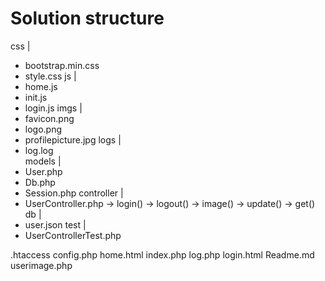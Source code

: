 # Solution structure

css
 |
 - bootstrap.min.css
 - style.css
js
 |
 - home.js
 - init.js
 - login.js
imgs
 |
 - favicon.png
 - logo.png
 - profilepicture.jpg
logs
 |
 - log.log	 
models
 |
 - User.php
 - Db.php
 - Session.php
controller
 | 
 - UserController.php
 	-> login()
 	-> logout()
 	-> image()
 	-> update()
 	-> get()
db
 |
 - user.json
test
 |
 - UserControllerTest.php	

.htaccess
config.php
home.html
index.php
log.php
login.html
Readme.md
userimage.php

